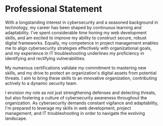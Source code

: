 # Professional Statement

With a longstanding interest in cybersecurity and a seasoned background in technology, my career has been shaped by continuous learning and adaptability. I've spent considerable time honing my web development skills, and am excited to improve my ability to construct secure, robust digital frameworks. Equally, my competence in project management enables me to align cybersecurity strategies effectively with organizational goals, and my experience in IT troubleshooting underlines my proficiency in identifying and rectifying vulnerabilities.

My numerous certifications validate my commitment to mastering new skills, and my drive to protect an organization's digital assets from potential threats. I aim to bring these skills to an innovative organization, contributing actively to a dynamic security team.

I envision my role as not just strengthening defenses and detecting threats, but also fostering a culture of cybersecurity awareness throughout the organization. As cybersecurity demands constant vigilance and adaptability, I'm prepared to leverage my skills in web development, project management, and IT troubleshooting in order to navigate the evolving landscape.
